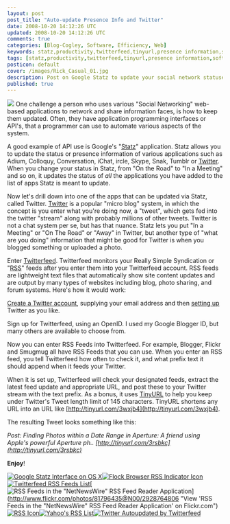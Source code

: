 ```yaml
---           
layout: post
post_title: "Auto-update Presence Info and Twitter"
date: 2008-10-20 14:12:26 UTC
updated: 2008-10-20 14:12:26 UTC
comments: true
categories: [Blog-Cogley, Software, Efficiency, Web]
keywords: statz,productivity,twitterfeed,tinyurl,presence information,software,twitter,rss
tags: [statz,productivity,twitterfeed,tinyurl,presence information,software,twitter,rss]
posticon: default
cover: /images/Rick_Casual_01.jpg
description: Post on Google Statz to update your social network statuses, by Rick Cogley. 
published: true
---
```

 
[<img class="right" src="http://static.flickr.com/3223/2927866779_1bb831065a.jpg" />](http://www.flickr.com/photos/81796435@N00/2927866779 "View 'Twitter Autoupdated by Twitterfeed' on Flickr.com")
One challenge a person who uses various "Social Networking" web-based applications to network and share information faces, is how to keep them updated. Often, they have application programming interfaces or API's, that a programmer can use to automate various aspects of the system. 


A good example of API use is Google's "[Statz](http://code.google.com/p/statz/)" application. Statz allows you to update the status or presence information of various applications such as Adium, Colloquy, Conversation, iChat, ircle, Skype, Snak, Tumblr or [Twitter](http://twitter.com/). When you change your status in Statz, from "On the Road" to "In a Meeting" and so on, it updates the status of _all_ the applications you have added to the list of apps Statz is meant to update. 


Now let's drill down into one of the apps that can be updated via Statz, called Twitter. [Twitter](http://twitter.com/) is a popular "micro blog" system, in which the concept is you enter what you're doing now, a "tweet", which gets fed into the twitter "stream" along with probably millions of other tweets. Twitter is not a chat system per se, but has that nuance. Statz lets you put "In a Meeting" or "On The Road" or "Away" in Twitter, but another type of "what are you doing" information that might be good for Twitter is when you blogged something or uploaded a photo.


Enter [Twitterfeed](http://twitterfeed.com/). Twitterfeed monitors your Really Simple Syndication or "[RSS](http://en.wikipedia.org/wiki/RSS)" feeds after you enter them into your Twitterfeed account. RSS feeds are lightweight text files that automatically show site content updates and are output by many types of websites including blog, photo sharing, and forum systems. Here's how it would work:





[Create a Twitter account](http://twitter.com/), supplying your email address and then [setting up](https://twitter.com/account/settings) Twitter as you like.


Sign up for Twitterfeed, using an OpenID. I used my Google Blogger ID, but many others are available to choose from. 


Now you can enter RSS Feeds into Twitterfeed. For example, Blogger, Flickr and Smugmug all have RSS Feeds that you can use. When you enter an RSS feed, you tell Twitterfeed how often to check it, and what prefix text it should append when it feeds your Twitter. 





When it is set up, Twitterfeed will check your designated feeds, extract the latest feed update and appropriate URL, and post these to your Twitter stream with the text prefix. As a bonus, it uses [TinyURL](http://tinyurl.com/) to help you keep under Twitter's Tweet length limit of 145 characters. TinyURL shortens any URL into an URL like [http://tinyurl.com/3wxjb4](http://tinyurl.com/3wxjb4). 


The resulting Tweet looks something like this: 


_Post: Finding Photos within a Date Range in Aperture: A friend using Apple's powerful Aperture ph.. [http://tinyurl.com/3rsbkc](http://tinyurl.com/3rsbkc)_


**Enjoy**!

[![Google Statz Interface on OS X](http://farm4.static.flickr.com/3066/2928793584_cdc680ce9b_s.jpg)](http://www.flickr.com/photos/81796435@N00/2928793584 "View 'Google Statz Interface on OS X' on Flickr.com")[![Flock Browser RSS Indicator Icon](http://farm4.static.flickr.com/3066/2928786510_55bd636060_s.jpg)](http://www.flickr.com/photos/81796435@N00/2928786510 "View 'Flock Browser RSS Indicator Icon' on Flickr.com")[![Twitterfeed RSS Feeds List](http://static.flickr.com/3019/2928777748_40c05eb48f_s.jpg)](http://www.flickr.com/photos/81796435@N00/2928777748 "View 'Twitterfeed RSS Feeds List' on Flickr.com")[![RSS Feeds in the "NetNewsWire" RSS Feed Reader Application](http://static.flickr.com/2329/2928764806_3e64111078_s.jpg)](http://www.flickr.com/photos/81796435@N00/2928764806 "View 'RSS Feeds in the "NetNewsWire" RSS Feed Reader Application' on Flickr.com")[![RSS Icon](http://static.flickr.com/3100/2928754868_51cefe506b_s.jpg)](http://www.flickr.com/photos/81796435@N00/2928754868 "View 'RSS Icon' on Flickr.com")[![Yahoo's RSS List](http://static.flickr.com/3200/2928748364_5e04bbeba6_s.jpg)](http://www.flickr.com/photos/81796435@N00/2928748364 "View 'Yahoo's RSS List' on Flickr.com")[![Twitter Autoupdated by Twitterfeed](http://static.flickr.com/3223/2927866779_1bb831065a_s.jpg)](http://www.flickr.com/photos/81796435@N00/2927866779 "View 'Twitter Autoupdated by Twitterfeed' on Flickr.com")